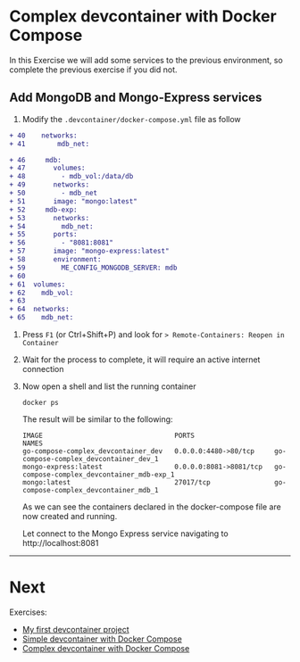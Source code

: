 # Complex devcontainer with Docker Compose

In this Exercise we will add some services to the previous environment, so complete the previous exercise if you did not.

## Add MongoDB and Mongo-Express services

1. Modify the `.devcontainer/docker-compose.yml` file as follow

```diff
+ 40    networks:
+ 41        mdb_net:
```
    
```diff
+ 46     mdb:
+ 47       volumes:
+ 48         - mdb_vol:/data/db
+ 49       networks:
+ 50         - mdb_net
+ 51       image: "mongo:latest"
+ 52     mdb-exp:
+ 53       networks:
+ 54         mdb_net:
+ 55       ports:
+ 56         - "8081:8081"
+ 57       image: "mongo-express:latest"
+ 58       environment:
+ 59         ME_CONFIG_MONGODB_SERVER: mdb
+ 60
+ 61  volumes:
+ 62    mdb_vol:
+ 63
+ 64  networks:
+ 65    mdb_net: 
```

1. Press `F1` (or Ctrl+Shift+P) and look for `> Remote-Containers: Reopen in Container`

1. Wait for the process to complete, it will require an active internet connection

1. Now open a shell and list the running container

    ```
    docker ps
    ```

    The result will be similar to the following:

    ```
    IMAGE                                 PORTS                    NAMES
    go-compose-complex_devcontainer_dev   0.0.0.0:4480->80/tcp     go-compose-complex_devcontainer_dev_1
    mongo-express:latest                  0.0.0.0:8081->8081/tcp   go-compose-complex_devcontainer_mdb-exp_1
    mongo:latest                          27017/tcp                go-compose-complex_devcontainer_mdb_1
    ```

    As we can see the containers declared in the docker-compose file are now created and running.

    Let connect to the Mongo Express service navigating to http://localhost:8081 

---

# Next

Exercises:
  - [My first devcontainer project](./Ex-01.md)
  - [Simple devcontainer with Docker Compose](./Ex-02.md)
  - [Complex devcontainer with Docker Compose](./Ex-03.md)
